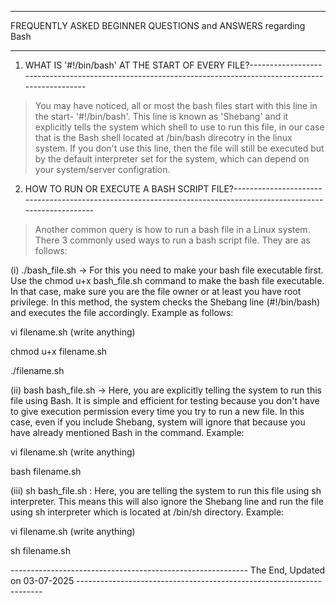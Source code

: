 
--------------------------------------------------------------------------------------------------------------------------------------------------------------------

FREQUENTLY ASKED BEGINNER QUESTIONS and ANSWERS regarding Bash

--------------------------------------------------------------------------------------------------------------------------------------------------------------------




1. WHAT IS '#!/bin/bash' AT THE START OF EVERY FILE?-----------------------------------------------------------------------------------------------------------




> You may have noticed, all or most the bash files start with this line in the start- '#!/bin/bash'. This line is known as 'Shebang' and it explicitly tells the system which shell to use to run this file, in our case that is the Bash shell located at /bin/bash direcotry in the linux system. If you don't use this line, then the file will still be executed but by the default interpreter set for the system, which can depend on your system/server configration.








2. HOW TO RUN OR EXECUTE A BASH SCRIPT FILE?-----------------------------------------------------------------------------------------------------------------





> Another common query is how to run a bash file in a Linux system. There 3 commonly used ways to run a bash script file. They are as follows:





(i) ./bash_file.sh -> For this you need to make your bash file executable first. Use the chmod u+x bash_file.sh command to make the bash file executable. In that case, make sure you are the file owner or at least you have root privilege. In this method, the system checks the Shebang line (#!/bin/bash) and executes the file accordingly. Example as follows:





vi filename.sh (write anything)


chmod u+x filename.sh 


./filename.sh








(ii) bash bash_file.sh -> Here, you are explicitly telling the system to run this file using Bash. It is simple and efficient for testing because you don't have to give execution permission every time you try to run a new file. In this case, even if you include Shebang, system will ignore that because you have already mentioned Bash in the command. Example:





vi filename.sh (write anything)


bash filename.sh








(iii) sh bash_file.sh : Here, you are telling the system to run this file using sh interpreter. This means this will also ignore the Shebang line and run the file using sh interpreter which is located at /bin/sh directory. Example:








vi filename.sh (write anything)


sh filename.sh














----------------------------------------------------------- The End, Updated on 03-07-2025 ---------------------------------------------------------------------
